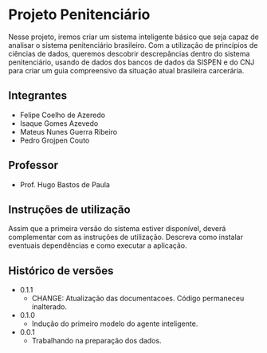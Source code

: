 # Projeto Penitenciário

Nesse projeto, iremos criar um sistema inteligente básico que seja capaz de analisar o sistema penitenciário brasileiro. Com a utilização de princípios de ciências de dados, queremos descobrir descrepâncias dentro do sistema penitenciário, usando de dados dos bancos de dados da SISPEN e do CNJ para criar um guia compreensivo da situação atual brasileira carcerária.

## Integrantes

* Felipe Coelho de Azeredo
* Isaque Gomes Azevedo
* Mateus Nunes Guerra Ribeiro
* Pedro Grojpen Couto

## Professor

* Prof. Hugo Bastos de Paula

## Instruções de utilização

Assim que a primeira versão do sistema estiver disponível, deverá complementar com as instruções de utilização. Descreva como instalar eventuais dependências e como executar a aplicação.

## Histórico de versões

* 0.1.1
    * CHANGE: Atualização das documentacoes. Código permaneceu inalterado.
* 0.1.0
    * Indução do primeiro modelo do agente inteligente.
* 0.0.1
    * Trabalhando na preparação dos dados.

